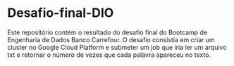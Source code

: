 # Desafio-final-DIO
Este repositório contém o resultado do desafio final do Bootcamp de Engenharia de Dados Banco Carrefour.
O desafio consistia em criar um cluster no Google Cloud Platform e submeter um job que iria ler um arquivo txt e retornar o número de vezes que cada palavra apareceu no texto.
